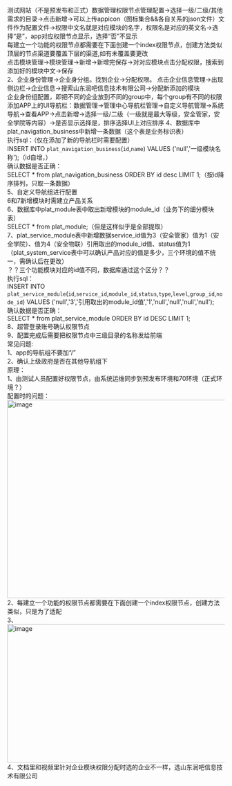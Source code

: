 测试网站（不是预发布和正式）数据管理权限节点管理配置->选择一级/二级/其他需求的目录->点击新增->可以上传appicon（图标集合&&各自关系的json文件）文件作为配置文件->权限中文名就是对应模块的名字，权限名是对应的英文名->选择“是”，app对应权限节点显示，选择“否”不显示<br>
每建立一个功能的权限节点都需要在下面创建一个index权限节点，创建方法类似<br>
顶层的节点渠道要覆盖下层的渠道,如有未覆盖要更改<br>
点击模块管理->模块管理->新增->新增完保存->对对应模块点击分配权限，搜索到添加好的模块中文->保存<br>
2、企业身份管理->企业身分组。找到企业->分配权限。
点击企业信息管理->出现侧边栏->企业信息->搜索山东润吧信息技术有限公司->分配新添加的模块<br>
企业身份组配置，即把不同的企业放到不同的group中，每个group有不同的权限<br>
添加APP上的UI导航栏：数据管理->管理中心导航栏管理->自定义导航管理->系统导航->查看APP->点击新增->选择一级/二级（一级就是最大等级，安全管家，安全学院等内容）->是否显示选择是，排序选择UI上对应排序
4、数据库中plat_navigation_business中新增一条数据（这个表是业务标识表）<br>
执行sql：（仅在添加了新的导航栏时需要配置）<br>
INSERT INTO `plat_navigation_business`(`id`,`name`) VALUES ('null','一级模块名称');（id自增，）<br>
确认数据是否正确：<br>
SELECT * from plat_navigation_business ORDER BY id desc LIMIT 1;（按id降序排列，只取一条数据）<br>
5、自定义导航组进行配置<br>
6和7新增模块时需建立产品关系<br>
6、数据库中plat_module表中取出新增模块的module_id（业务下的细分模块表）<br>
SELECT * from plat_module;（但是这样似乎是全部提取）<br>
7、plat_service_module表中新增数据service_id值为3（安全管家）值为1（安全学院）、值为4（安全物联）引用取出的module_id值、status值为1（plat_system_service表中可以确认产品对应的值是多少，三个环境的值不统一，需确认后在更改）<br>
？？三个功能模块对应的id值不同，数据库通过这个区分？？<br>
执行sql：<br>
INSERT INTO `plat_service_module`(`id`,`service_id`,`module_id`,`status`,`type`,`level`,`group_id`,`node_id`) VALUES ('null','3','引用取出的module_id值','1','null','null','null','null');<br>
确认数据是否正确：<br>
SELECT * from plat_service_module ORDER BY id DESC LIMIT 1;<br>
8、超管登录账号确认权限节点<br>
9、配置完成后需要把权限节点中三级目录的名称发给前端<br>
常见问题:<br>
1、app的导航组不要加“/”<br>
2、确认上级政府是否在其他导航组下<br>
原理：<br>
1、由测试人员配置好权限节点，由系统运维同步到预发布环境和70环境（正式环境？）<br>
配置时的问题：<br>
<img width="770" height="458" alt="image" src="https://github.com/user-attachments/assets/71976425-2543-44ab-b559-b8924a796e46" />
2、每建立一个功能的权限节点都需要在下面创建一个index权限节点，创建方法类似，只是为了适配<br>
3、<img width="780" height="320" alt="image" src="https://github.com/user-attachments/assets/83ae9c72-eb06-4dba-94f6-5f5854a16550" />
4、文档里和视频里针对企业模块权限分配时选的企业不一样，选山东润吧信息技术有限公司<br>
